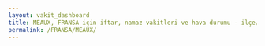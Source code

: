 ```yaml
---
layout: vakit_dashboard
title: MEAUX, FRANSA için iftar, namaz vakitleri ve hava durumu - ilçe/eyalet seç
permalink: /FRANSA/MEAUX/
---
```


<script type="text/javascript">
  var GLOBAL_COUNTRY = 'FRANSA';
  var GLOBAL_CITY = 'MEAUX';
  var GLOBAL_STATE = '';
  var lat = 72;
  var lon = 21;
</script>

